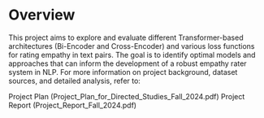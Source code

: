 # Overview
This project aims to explore and evaluate different Transformer-based architectures (Bi-Encoder and Cross-Encoder) and various loss functions for rating empathy in text pairs. The goal is to identify optimal models and approaches that can inform the development of a robust empathy rater system in NLP.
For more information on project background, dataset sources, and detailed analysis, refer to:

Project Plan (Project_Plan_for_Directed_Studies_Fall_2024.pdf)
Project Report (Project_Report_Fall_2024.pdf)
